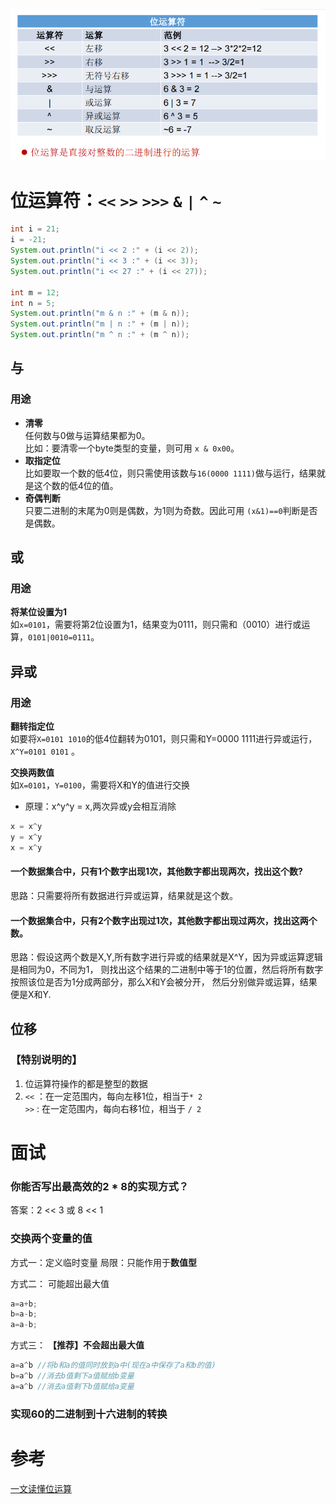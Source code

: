 ![image.png](image/img_3.png)
# 位运算符：`<<`  `>>` `>>>` `&` `|` `^` `~`
```java
int i = 21;
i = -21;
System.out.println("i << 2 :" + (i << 2));
System.out.println("i << 3 :" + (i << 3));
System.out.println("i << 27 :" + (i << 27));

int m = 12;
int n = 5;
System.out.println("m & n :" + (m & n));
System.out.println("m | n :" + (m | n));
System.out.println("m ^ n :" + (m ^ n));
```
## 与
### 用途
* **清零**  
任何数与0做与运算结果都为0。  
  比如：要清零一个byte类型的变量，则可用 `x & 0x00`。
* **取指定位**  
比如要取一个数的低4位，则只需使用该数与`16(0000 1111)`做与运行，结果就是这个数的低4位的值。
* **奇偶判断**  
只要二进制的末尾为0则是偶数，为1则为奇数。因此可用 `(x&1)==0`判断是否是偶数。
## 或
### 用途
**将某位设置为1**  
如`x=0101`，需要将第2位设置为1，结果变为0111，则只需和（0010）进行或运算，`0101|0010=0111`。
## 异或
### 用途
**翻转指定位**  
如要将`X=0101 1010`的低4位翻转为0101，则只需和Y=0000 1111进行异或运行，`X^Y=0101 0101` 。

**交换两数值**  
如`X=0101`，`Y=0100`，需要将X和Y的值进行交换
* 原理：x^y^y = x,两次异或y会相互消除
```java
x = x^y
y = x^y
x = x^y
```
#### 一个数据集合中，只有1个数字出现1次，其他数字都出现两次，找出这个数?

思路：只需要将所有数据进行异或运算，结果就是这个数。

#### 一个数据集合中，只有2个数字出现过1次，其他数字都出现过两次，找出这两个数。

思路：假设这两个数是X,Y,所有数字进行异或的结果就是X^Y，因为异或运算逻辑是相同为0，不同为1，
则找出这个结果的二进制中等于1的位置，然后将所有数字按照该位是否为1分成两部分，那么X和Y会被分开，
然后分别做异或运算，结果便是X和Y.

## 位移
### 【特别说明的】

1. 位运算符操作的都是整型的数据
2. `<<` ：在一定范围内，每向左移1位，相当于`* 2`  
   `>>` :  在一定范围内，每向右移1位，相当于 `/ 2`
# 面试

### **你能否写出最高效的2 * 8的实现方式？**

答案：2 << 3  或  8 << 1

### **交换两个变量的值**

方式一：定义临时变量
局限：只能作用于**数值型**

方式二：
可能超出最大值
```java
a=a+b;
b=a-b;
a=a-b;
```
方式三：
**【推荐】不会超出最大值**
```java
a=a^b //将b和a的值同时放到a中(现在a中保存了a和b的值)
b=a^b //消去b值剩下a值赋给b变量
a=a^b //消去a值剩下b值赋给a变量
```
### 实现60的二进制到十六进制的转换
# 参考
[一文读懂位运算](https://www.cnblogs.com/heiz123/p/15337749.html)

